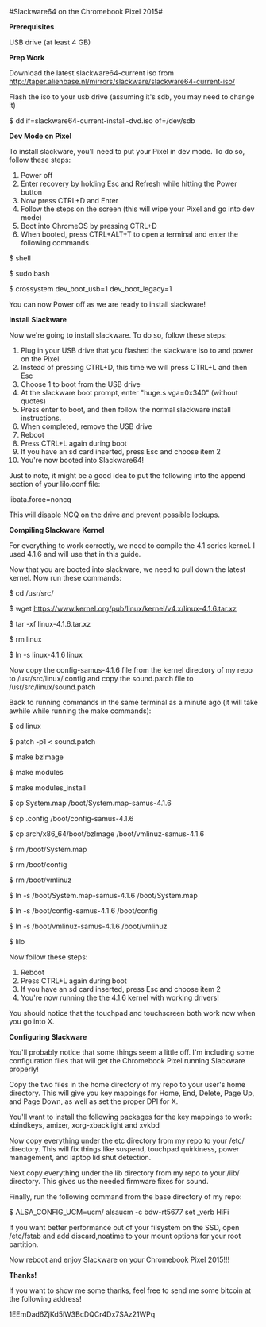 #Slackware64 on the Chromebook Pixel 2015#

**Prerequisites**

USB drive (at least 4 GB)

**Prep Work**

Download the latest slackware64-current iso from http://taper.alienbase.nl/mirrors/slackware/slackware64-current-iso/

Flash the iso to your usb drive (assuming it's sdb, you may need to change it)

$ dd if=slackware64-current-install-dvd.iso of=/dev/sdb

**Dev Mode on Pixel**

To install slackware, you'll need to put your Pixel in dev mode. To do so, follow these steps:

1. Power off
2. Enter recovery by holding Esc and Refresh while hitting the Power button
3. Now press CTRL+D and Enter
4. Follow the steps on the screen (this will wipe your Pixel and go into dev mode)
5. Boot into ChromeOS by pressing CTRL+D
6. When booted, press CTRL+ALT+T to open a terminal and enter the following commands

$ shell

$ sudo bash

$ crossystem dev_boot_usb=1 dev_boot_legacy=1

You can now Power off as we are ready to install slackware!

**Install Slackware**

Now we're going to install slackware. To do so, follow these steps:

1. Plug in your USB drive that you flashed the slackware iso to and power on the Pixel
2. Instead of pressing CTRL+D, this time we will press CTRL+L and then Esc
3. Choose 1 to boot from the USB drive
4. At the slackware boot prompt, enter "huge.s vga=0x340" (without quotes)
5. Press enter to boot, and then follow the normal slackware install instructions.
6. When completed, remove the USB drive
7. Reboot
8. Press CTRL+L again during boot
9. If you have an sd card inserted, press Esc and choose item 2
10. You're now booted into Slackware64!

Just to note, it might be a good idea to put the following into the append section of your lilo.conf file:

libata.force=noncq

This will disable NCQ on the drive and prevent possible lockups.

**Compiling Slackware Kernel**

For everything to work correctly, we need to compile the 4.1 series kernel. I used 4.1.6 and will use that in this guide.

Now that you are booted into slackware, we need to pull down the latest kernel. Now run these commands:

$ cd /usr/src/

$ wget https://www.kernel.org/pub/linux/kernel/v4.x/linux-4.1.6.tar.xz

$ tar -xf linux-4.1.6.tar.xz

$ rm linux

$ ln -s linux-4.1.6 linux

Now copy the config-samus-4.1.6 file from the kernel directory of my repo to /usr/src/linux/.config and copy the sound.patch file to /usr/src/linux/sound.patch

Back to running commands in the same terminal as a minute ago (it will take awhile while running the make commands):

$ cd linux

$ patch -p1 < sound.patch

$ make bzImage

$ make modules

$ make modules_install

$ cp System.map /boot/System.map-samus-4.1.6

$ cp .config /boot/config-samus-4.1.6

$ cp arch/x86_64/boot/bzImage /boot/vmlinuz-samus-4.1.6

$ rm /boot/System.map

$ rm /boot/config

$ rm /boot/vmlinuz

$ ln -s /boot/System.map-samus-4.1.6 /boot/System.map

$ ln -s /boot/config-samus-4.1.6 /boot/config

$ ln -s /boot/vmlinuz-samus-4.1.6 /boot/vmlinuz

$ lilo

Now follow these steps:

1. Reboot
2. Press CTRL+L again during boot
3. If you have an sd card inserted, press Esc and choose item 2
4. You're now running the the 4.1.6 kernel with working drivers!

You should notice that the touchpad and touchscreen both work now when you go into X.

**Configuring Slackware**

You'll probably notice that some things seem a little off. I'm including some configuration files that will get the Chromebook Pixel running Slackware properly!

Copy the two files in the home directory of my repo to your user's home directory. This will give you key mappings for Home, End, Delete, Page Up, and Page Down, as well as set the proper DPI for X.

You'll want to install the following packages for the key mappings to work:  xbindkeys, amixer, xorg-xbacklight and xvkbd

Now copy everything under the etc directory from my repo to your /etc/ directory. This will fix things like suspend, touchpad quirkiness, power management, and laptop lid shut detection.

Next copy everything under the lib directory from my repo to your /lib/ directory. This gives us the needed firmware fixes for sound.

Finally, run the following command from the base directory of my repo:

$ ALSA_CONFIG_UCM=ucm/ alsaucm -c bdw-rt5677 set _verb HiFi

If you want better performance out of your filsystem on the SSD, open /etc/fstab and add discard,noatime to your mount options for your root partition.

Now reboot and enjoy Slackware on your Chromebook Pixel 2015!!!

**Thanks!**

If you want to show me some thanks, feel free to send me some bitcoin at the following address!

1EEmDad6ZjKd5iW3BcDQCr4Dx7SAz21WPq
